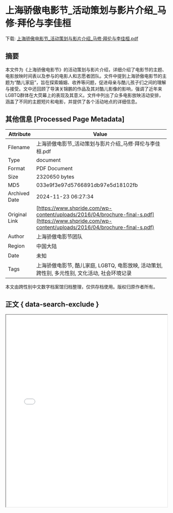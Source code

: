 # 上海骄傲电影节_活动策划与影片介绍_马修·拜伦与李佳桓

<!-- tcd_download_link -->
下载: <a href="../上海骄傲电影节_活动策划与影片介绍_马修·拜伦与李佳桓.pdf" download>上海骄傲电影节_活动策划与影片介绍_马修·拜伦与李佳桓.pdf</a>
<!-- tcd_download_link_end -->

## 摘要

<!-- tcd_abstract -->
本文件为《上海骄傲电影节》的活动策划与影片介绍，详细介绍了电影节的主题、电影放映时间表以及参与的电影人和志愿者团队。文件中提到上海骄傲电影节的主题为“酷儿家庭”，旨在探索婚姻、收养等问题，促进母亲与酷儿孩子们之间的理解与接受。文中还回顾了导演关锦鹏的作品及其对酷儿影像的影响，强调了近年来LGBTQ群体在大荧幕上的表现及其意义。文件中列出了众多电影放映活动安排，涵盖了不同的主题短片和电影，并提供了各个活动地点的详细信息。

<!-- tcd_abstract_end -->

## 其他信息 [Processed Page Metadata]

| Attribute       | Value                                  |
|-----------------|----------------------------------------|
| Filename        | 上海骄傲电影节_活动策划与影片介绍_马修·拜伦与李佳桓.pdf                             |
| Type            | document                                 |
| Format          | PDF Document                               |
| Size            | 2320650 bytes                           |
| MD5             | 033e9f3e97d5766891db97e5d18102fb                                  |
| Archived Date   | 2024-11-23 06:27:34                             |
| Original Link   | [https://www.shpride.com/wp-content/uploads/2016/04/brochure-final-s.pdf](https://www.shpride.com/wp-content/uploads/2016/04/brochure-final-s.pdf)                         |
| Author          | 上海骄傲电影节团队                               |
| Region          | 中国大陆                               |
| Date            | 未知                                 |
| Tags            | 上海骄傲电影节, 酷儿家庭, LGBTQ, 电影放映, 活动策划, 跨性别, 多元性别, 文化活动, 社会环境记录                                 |

本文由跨性别中文数字档案馆归档整理，仅供存档使用。版权归原作者所有。


## 正文 { data-search-exclude }

<!-- tcd_main_text -->
<iframe src="../上海骄傲电影节_活动策划与影片介绍_马修·拜伦与李佳桓.pdf" width="100%" height="600px">
    <p>无法显示PDF，请下载查看。</p>
</iframe>
<!-- tcd_main_text_end -->

